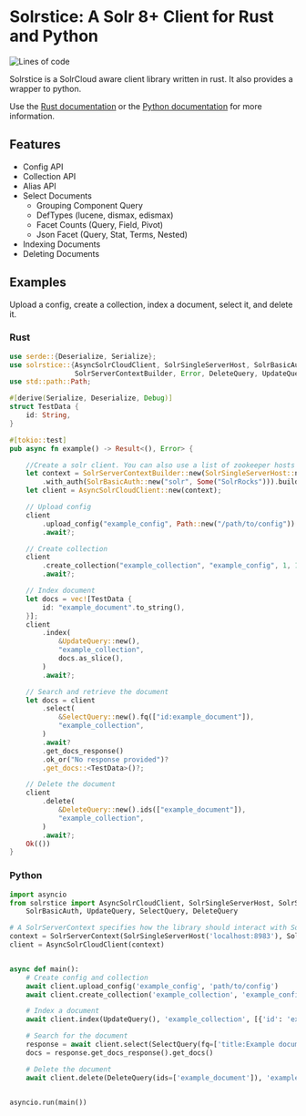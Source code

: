 # Solrstice: A Solr 8+ Client for Rust and Python

![Lines of code](https://api.badgestore.dev/badge/ef573e3335d97409/local?style=flat-square)

Solrstice is a SolrCloud aware client library written in rust.
It also provides a wrapper to python.

Use the [Rust documentation](https://docs.rs/solrstice) or
the [Python documentation](https://pypi.org/project/solrstice/) for more information.

## Features

* Config API
* Collection API
* Alias API
* Select Documents
    * Grouping Component Query
    * DefTypes (lucene, dismax, edismax)
    * Facet Counts (Query, Field, Pivot)
    * Json Facet (Query, Stat, Terms, Nested)
* Indexing Documents
* Deleting Documents

## Examples

Upload a config, create a collection, index a document, select it, and delete it.

### Rust

```rust
use serde::{Deserialize, Serialize};
use solrstice::{AsyncSolrCloudClient, SolrSingleServerHost, SolrBasicAuth,
                SolrServerContextBuilder, Error, DeleteQuery, UpdateQuery, SelectQuery};
use std::path::Path;

#[derive(Serialize, Deserialize, Debug)]
struct TestData {
    id: String,
}

#[tokio::test]
pub async fn example() -> Result<(), Error> {

    //Create a solr client. You can also use a list of zookeeper hosts instead of a single server.
    let context = SolrServerContextBuilder::new(SolrSingleServerHost::new("http://localhost:8983"))
        .with_auth(SolrBasicAuth::new("solr", Some("SolrRocks"))).build();
    let client = AsyncSolrCloudClient::new(context);

    // Upload config
    client
        .upload_config("example_config", Path::new("/path/to/config"))
        .await?;

    // Create collection
    client
        .create_collection("example_collection", "example_config", 1, 1)
        .await?;

    // Index document
    let docs = vec![TestData {
        id: "example_document".to_string(),
    }];
    client
        .index(
            &UpdateQuery::new(),
            "example_collection",
            docs.as_slice(),
        )
        .await?;

    // Search and retrieve the document
    let docs = client
        .select(
            &SelectQuery::new().fq(["id:example_document"]),
            "example_collection",
        )
        .await?
        .get_docs_response()
        .ok_or("No response provided")?
        .get_docs::<TestData>()?;

    // Delete the document
    client
        .delete(
            &DeleteQuery::new().ids(["example_document"]),
            "example_collection",
        )
        .await?;
    Ok(())
}
```

### Python

```python
import asyncio
from solrstice import AsyncSolrCloudClient, SolrSingleServerHost, SolrServerContext, \
    SolrBasicAuth, UpdateQuery, SelectQuery, DeleteQuery

# A SolrServerContext specifies how the library should interact with Solr
context = SolrServerContext(SolrSingleServerHost('localhost:8983'), SolrBasicAuth('solr', 'SolrRocks'))
client = AsyncSolrCloudClient(context)


async def main():
    # Create config and collection
    await client.upload_config('example_config', 'path/to/config')
    await client.create_collection('example_collection', 'example_config', shards=1, replication_factor=1)

    # Index a document
    await client.index(UpdateQuery(), 'example_collection', [{'id': 'example_document', 'title': 'Example document'}])

    # Search for the document
    response = await client.select(SelectQuery(fq=['title:Example document']), 'example_collection')
    docs = response.get_docs_response().get_docs()

    # Delete the document
    await client.delete(DeleteQuery(ids=['example_document']), 'example_collection')


asyncio.run(main())
```